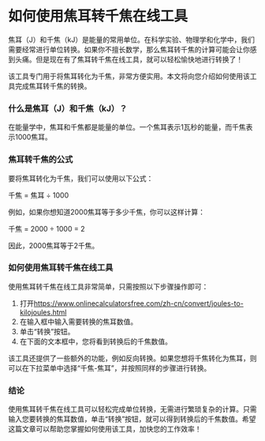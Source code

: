 如何使用焦耳转千焦在线工具
=============

焦耳（J）和千焦（kJ）是能量的常用单位。在科学实验、物理学和化学中，我们需要经常进行单位转换。如果你不擅长数学，那么焦耳转千焦的计算可能会让你感到头痛。但是现在有了焦耳转千焦在线工具，就可以轻松愉快地进行转换了！

该工具专门用于将焦耳转化为千焦，非常方便实用。本文将向您介绍如何使用该工具完成焦耳转千焦的转换。

### 什么是焦耳（J）和千焦（kJ）？

在能量学中，焦耳和千焦都是能量的单位。一个焦耳表示1瓦秒的能量，而千焦表示1000焦耳。

### 焦耳转千焦的公式

要将焦耳转化为千焦，我们可以使用以下公式：

千焦 = 焦耳 ÷ 1000

例如，如果你想知道2000焦耳等于多少千焦，你可以这样计算：

千焦 = 2000 ÷ 1000 = 2

因此，2000焦耳等于2千焦。

### 如何使用焦耳转千焦在线工具

使用焦耳转千焦在线工具非常简单，只需按照以下步骤操作即可：

1. 打开<https://www.onlinecalculatorsfree.com/zh-cn/convert/joules-to-kilojoules.html>
2. 在输入框中输入需要转换的焦耳数值。
3. 单击“转换”按钮。
4. 在下面的文本框中，您将看到转换后的千焦数值。

该工具还提供了一些额外的功能，例如反向转换。如果您想将千焦转化为焦耳，则可以在下拉菜单中选择“千焦-焦耳”，并按照同样的步骤进行转换。

### 结论

使用焦耳转千焦在线工具可以轻松完成单位转换，无需进行繁琐复杂的计算。只需输入您要转换的焦耳数值，单击“转换”按钮，就可以得到转换后的千焦数值。希望这篇文章可以帮助您掌握如何使用该工具，加快您的工作效率！